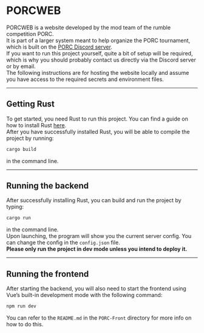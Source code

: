 # PORCWEB
PORCWEB is a website developed by the mod team of the rumble competition PORC.  
It is part of a larger system meant to help organize the PORC tournament, which is built on the [PORC Discord server](https://discord.gg/jaXkQs6tEm).  
If you want to run this project yourself, quite a bit of setup will be required, which is why you should probably contact us directly via the Discord server or by email.  
The following instructions are for hosting the website locally and assume you have access to the required secrets and environment files.

---

## Getting Rust
To get started, you need Rust to run this project. You can find a guide on how to install Rust [here](https://doc.rust-lang.org/book/ch01-00-getting-started.html).  
After you have successfully installed Rust, you will be able to compile the project by running:
```sh
cargo build
```
in the command line.

---

## Running the backend
After successfully installing Rust, you can build and run the project by typing:
```sh
cargo run
```
in the command line.  
Upon launching, the program will show you the current server config. You can change the config in the `config.json` file.  
**Please only run the project in dev mode unless you intend to deploy it.**

---

## Running the frontend
After starting the backend, you will also need to start the frontend using Vue’s built-in development mode with the following command:
```sh
npm run dev
```
You can refer to the `README.md` in the `PORC-Front` directory for more info on how to do this.
